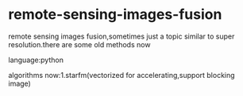 # remote-sensing-images-fusion
remote sensing images fusion,sometimes just a topic similar to super resolution.there are some old methods now

language:python

algorithms now:1.starfm(vectorized for accelerating,support blocking image)
